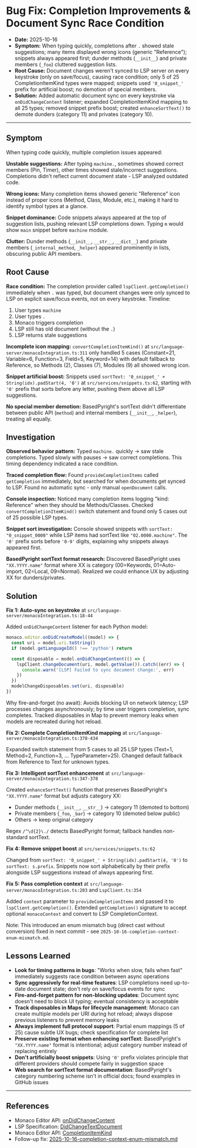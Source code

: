 # Bug Fix: Completion Improvements & Document Sync Race Condition

- **Date:** 2025-10-16
- **Symptom:** When typing quickly, completions after `.` showed stale suggestions; many items displayed wrong icons (generic "Reference"); snippets always appeared first; dunder methods (`__init__`) and private members (`_foo`) cluttered suggestion lists.
- **Root Cause:** Document changes weren't synced to LSP server on every keystroke (only on save/focus), causing race condition; only 5 of 25 CompletionItemKind types were mapped; snippets used `'0_snippet_'` prefix for artificial boost; no demotion of special members.
- **Solution:** Added automatic document sync on every keystroke via `onDidChangeContent` listener; expanded CompletionItemKind mapping to all 25 types; removed snippet prefix boost; created `enhanceSortText()` to demote dunders (category 11) and privates (category 10).

---

## Symptom

When typing code quickly, multiple completion issues appeared:

**Unstable suggestions:** After typing `machine.`, sometimes showed correct members (Pin, Timer), other times showed stale/incorrect suggestions. Completions didn't reflect current document state - LSP analyzed outdated code.

**Wrong icons:** Many completion items showed generic "Reference" icon instead of proper icons (Method, Class, Module, etc.), making it hard to identify symbol types at a glance.

**Snippet dominance:** Code snippets always appeared at the top of suggestion lists, pushing relevant LSP completions down. Typing `m` would show `main` snippet before `machine` module.

**Clutter:** Dunder methods (`__init__`, `__str__`, `__dict__`) and private members (`_internal_method`, `_helper`) appeared prominently in lists, obscuring public API members.

## Root Cause

**Race condition:** The completion provider called `lspClient.getCompletion()` immediately when `.` was typed, but document changes were only synced to LSP on explicit save/focus events, not on every keystroke. Timeline:
1. User types `machine`
2. User types `.`
3. Monaco triggers completion
4. LSP still has old document (without the `.`)
5. LSP returns stale suggestions

**Incomplete icon mapping:** `convertCompletionItemKind()` at `src/language-server/monacoIntegration.ts:311` only handled 5 cases (Constant=21, Variable=6, Function=3, Field=5, Keyword=14) with default fallback to Reference, so Methods (2), Classes (7), Modules (9) all showed wrong icon.

**Snippet artificial boost:** Snippets used `sortText: '0_snippet_' + String(idx).padStart(4, '0')` at `src/services/snippets.ts:62`, starting with `'0'` prefix that sorts before any letter, pushing them above all LSP suggestions.

**No special member demotion:** BasedPyright's sortText didn't differentiate between public API (`method`) and internal members (`__init__`, `_helper`), treating all equally.

## Investigation

**Observed behavior pattern:** Typed `machine.` quickly → saw stale completions. Typed slowly with pauses → saw correct completions. This timing dependency indicated a race condition.

**Traced completion flow:** Found `provideCompletionItems` called `getCompletion` immediately, but searched for when documents get synced to LSP. Found no automatic sync - only manual `openDocument` calls.

**Console inspection:** Noticed many completion items logging "kind: Reference" when they should be Methods/Classes. Checked `convertCompletionItemKind()` switch statement and found only 5 cases out of 25 possible LSP types.

**Snippet sort investigation:** Console showed snippets with `sortText: "0_snippet_0000"` while LSP items had sortText like `"02.0000.machine"`. The `'0'` prefix sorts before `'0-9'` digits, explaining why snippets always appeared first.

**BasedPyright sortText format research:** Discovered BasedPyright uses `"XX.YYYY.name"` format where XX is category (00=Keywords, 01=Auto-import, 02=Local, 09=Normal). Realized we could enhance UX by adjusting XX for dunders/privates.

## Solution

**Fix 1: Auto-sync on keystroke** at `src/language-server/monacoIntegration.ts:18-44`

Added `onDidChangeContent` listener for each Python model:

```typescript
monaco.editor.onDidCreateModel((model) => {
  const uri = model.uri.toString()
  if (model.getLanguageId() !== 'python') return

  const disposable = model.onDidChangeContent(() => {
    lspClient.changeDocument(uri, model.getValue()).catch((err) => {
      console.warn('[LSP] Failed to sync document change:', err)
    })
  })
  modelChangeDisposables.set(uri, disposable)
})
```

Why fire-and-forget (no await): Avoids blocking UI on network latency; LSP processes changes asynchronously; by time user triggers completion, sync completes. Tracked disposables in Map to prevent memory leaks when models are recreated during hot reload.

**Fix 2: Complete CompletionItemKind mapping** at `src/language-server/monacoIntegration.ts:378-434`

Expanded switch statement from 5 cases to all 25 LSP types (Text=1, Method=2, Function=3, ... TypeParameter=25). Changed default fallback from Reference to Text for unknown types.

**Fix 3: Intelligent sortText enhancement** at `src/language-server/monacoIntegration.ts:347-378`

Created `enhanceSortText()` function that preserves BasedPyright's `"XX.YYYY.name"` format but adjusts category XX:
- Dunder methods (`__init__`, `__str__`) → category 11 (demoted to bottom)
- Private members (`_foo`, `_bar`) → category 10 (demoted below public)
- Others → keep original category

Regex `/^\d{2}\./` detects BasedPyright format; fallback handles non-standard sortText.

**Fix 4: Remove snippet boost** at `src/services/snippets.ts:62`

Changed from `sortText: '0_snippet_' + String(idx).padStart(4, '0')` to `sortText: s.prefix`. Snippets now sort alphabetically by their prefix alongside LSP suggestions instead of always appearing first.

**Fix 5: Pass completion context** at `src/language-server/monacoIntegration.ts:203` and `LspClient.ts:354`

Added `context` parameter to `provideCompletionItems` and passed it to `lspClient.getCompletion()`. Extended `getCompletion()` signature to accept optional `monacoContext` and convert to LSP CompletionContext.

Note: This introduced an enum mismatch bug (direct cast without conversion) fixed in next commit - see `2025-10-16-completion-context-enum-mismatch.md`.

## Lessons Learned

- **Look for timing patterns in bugs**: "Works when slow, fails when fast" immediately suggests race condition between async operations
- **Sync aggressively for real-time features**: LSP completions need up-to-date document state; don't rely on save/focus events for sync
- **Fire-and-forget pattern for non-blocking updates**: Document sync doesn't need to block UI typing; eventual consistency is acceptable
- **Track disposables in Maps for lifecycle management**: Monaco can create multiple models per URI during hot reload; always dispose previous listeners to prevent memory leaks
- **Always implement full protocol support**: Partial enum mappings (5 of 25) cause subtle UX bugs; check specification for complete list
- **Preserve existing format when enhancing sortText**: BasedPyright's `"XX.YYYY.name"` format is intentional; adjust category number instead of replacing entirely
- **Don't artificially boost snippets**: Using `'0'` prefix violates principle that different providers should compete fairly in suggestion space
- **Web search for sortText format documentation**: BasedPyright's category numbering scheme isn't in official docs; found examples in GitHub issues

---

## References

- Monaco Editor API: [onDidChangeContent](https://microsoft.github.io/monaco-editor/typedoc/interfaces/editor.ITextModel.html#onDidChangeContent)
- LSP Specification: [DidChangeTextDocument](https://microsoft.github.io/language-server-protocol/specifications/lsp/3.17/specification/#textDocument_didChange)
- Monaco Editor API: [CompletionItemKind](https://microsoft.github.io/monaco-editor/typedoc/enums/languages.CompletionItemKind.html)
- Follow-up fix: [2025-10-16-completion-context-enum-mismatch.md](./2025-10-16-completion-context-enum-mismatch.md)
